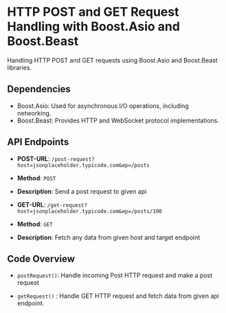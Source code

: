# HTTP POST and GET Request Handling with Boost.Asio and Boost.Beast

Handling HTTP POST and GET requests using Boost.Asio and Boost.Beast libraries.

## Dependencies

- Boost.Asio: Used for asynchronous I/O operations, including networking.
- Boost.Beast: Provides HTTP and WebSocket protocol implementations.



## API Endpoints
- **POST-URL**: `/post-request?host=jsonplaceholder.typicode.com&ep=/posts`
- **Method**: `POST`
- **Description**: Send a post request to given api 

- **GET-URL**: `/get-request?host=jsonplaceholder.typicode.com&ep=/posts/100`
- **Method**: `GET`
- **Description**: Fetch any data from given host and target endpoint


## Code Overview
- `postRequest()`: Handle incoming Post HTTP request and make a post request

- `getRequest()` : Handle  GET HTTP request and fetch data from given api endpoint.



